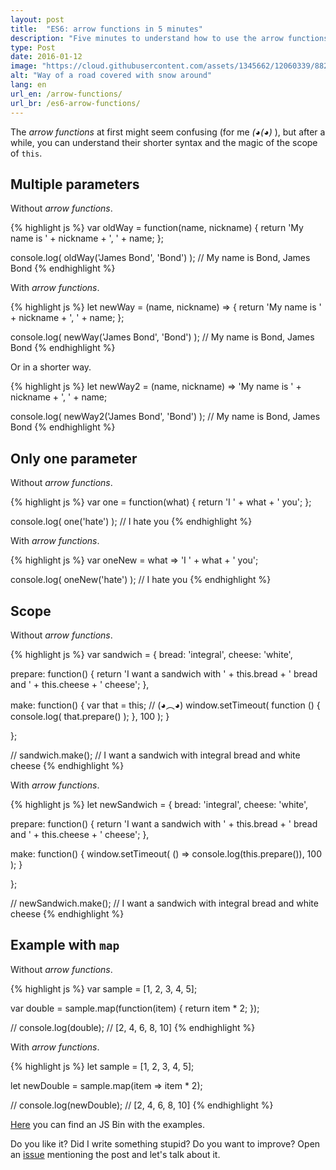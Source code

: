 ```yaml
---
layout: post
title:  "ES6: arrow functions in 5 minutes"
description: "Five minutes to understand how to use the arrow functions."
type: Post
date: 2016-01-12
image: "https://cloud.githubusercontent.com/assets/1345662/12060339/882c0d30-af54-11e5-9f10-79da8f4f1f50.jpg"
alt: "Way of a road covered with snow around"
lang: en
url_en: /arrow-functions/
url_br: /es6-arrow-functions/
---
```


The *arrow functions* at first might seem confusing (for me *(◕(◕)* ), but after a while, you can understand their shorter syntax and the magic of the scope of `this`.

## Multiple parameters

Without *arrow functions*. 

{% highlight js %}
var oldWay = function(name, nickname) {
  return 'My name is ' + nickname + ', ' + name;
};

console.log( oldWay('James Bond', 'Bond') );
// My name is Bond, James Bond
{% endhighlight %}

With *arrow functions*.

{% highlight js %}
let newWay = (name, nickname) => {
  return 'My name is ' + nickname + ', ' + name;
};

console.log( newWay('James Bond', 'Bond') );
// My name is Bond, James Bond
{% endhighlight %}

Or in a shorter way.

{% highlight js %}
let newWay2 = (name, nickname) => 'My name is ' + nickname + ', ' + name;

console.log( newWay2('James Bond', 'Bond') );
// My name is Bond, James Bond
{% endhighlight %}

## Only one parameter

Without *arrow functions*.

{% highlight js %}
var one = function(what) {
  return 'I ' + what + ' you';
};

console.log( one('hate') );
// I hate you
{% endhighlight %}

With *arrow functions*.

{% highlight js %}
var oneNew = what => 'I ' + what + ' you';

console.log( oneNew('hate') );
// I hate you
{% endhighlight %}

## Scope

Without *arrow functions*.

{% highlight js %}
var sandwich = {
  bread: 'integral',
  cheese: 'white',
  
  prepare: function() {
    return 'I want a sandwich with ' + this.bread + ' bread and ' + this.cheese + ' cheese';
  },
  
  make: function() {
    var that = this; // (◕︵◕)
    window.setTimeout( function () {
      console.log( that.prepare() );
    }, 100 );
  }
  
};

// sandwich.make();
// I want a sandwich with integral bread and white cheese
{% endhighlight %}

With *arrow functions*.

{% highlight js %}
let newSandwich = {
  bread: 'integral',
  cheese: 'white',
  
  prepare: function() {
    return 'I want a sandwich with ' + this.bread + ' bread and ' + this.cheese + ' cheese';
  },
  
  make: function() {
    window.setTimeout( () => console.log(this.prepare()), 100 );
  }
  
};

// newSandwich.make();
// I want a sandwich with integral bread and white cheese
{% endhighlight %}

## Example with `map`

Without *arrow functions*.

{% highlight js %}
var sample = [1, 2, 3, 4, 5];

var double = sample.map(function(item) {
  return item * 2;
});

// console.log(double);
// [2, 4, 6, 8, 10]
{% endhighlight %}

With *arrow functions*.

{% highlight js %}
let sample = [1, 2, 3, 4, 5];

let newDouble = sample.map(item => item * 2);

// console.log(newDouble);
// [2, 4, 6, 8, 10]
{% endhighlight %}

[Here](http://jsbin.com/nogobe/edit?js,console) you can find an JS Bin with the examples.

Do you like it? Did I write something stupid? Do you want to improve? Open an [issue](https://github.com/raphaelfabeni/raphaelfabeni.github.io/issues) mentioning the post and let's talk about it.
